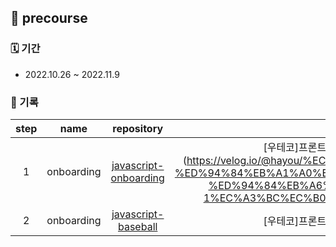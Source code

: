 ## 🌱 precourse

### 🗓 기간

- 2022.10.26 ~ 2022.11.9

### 📝 기록

| step |      name      |                          repository                          |                 record                  |
| :--: | :------------: | :----------------------------------------------------------: | :-------------------------------------: |
|  1   | onboarding | [javascript-onboarding](https://github.com/hanbeulYou/javascript-onboarding/tree/hanbeulYou) | [우테코]프론트엔드 프리코스 1주차 후기](https://velog.io/@hayou/%EC%9A%B0%ED%85%8C%EC%BD%94-%ED%94%84%EB%A1%A0%ED%8A%B8%EC%97%94%EB%93%9C-%ED%94%84%EB%A6%AC%EC%BD%94%EC%8A%A4-1%EC%A3%BC%EC%B0%A8-%ED%9B%84%EA%B8%B0) |
|  2   | onboarding | [javascript-baseball](https://github.com/hanbeulYou/javascript-baseball/tree/hanbeulYou) | [우테코]프론트엔드 프리코스 2주차 후기] |

